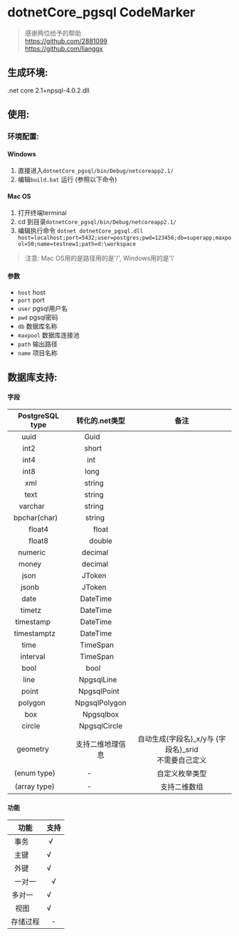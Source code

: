 # dotnetCore_pgsql CodeMarker
>感谢两位给予的帮助</br>
>https://github.com/2881099</br>
>https://github.com/lianggx
## 生成环境:
.net core 2.1+npsql-4.0.2.dll
## 使用: 
### 环境配置: 
#### Windows
1. 直接进入`dotnetCore_pgsql/bin/Debug/netcoreapp2.1/`
2. 编辑`build.bat` 运行 (参照以下命令)
#### Mac OS
1. 打开终端terminal
2. cd 到目录`dotnetCore_pgsql/bin/Debug/netcoreapp2.1/`
3. 编辑执行命令
`dotnet dotnetCore_pgsql.dll host=localhost;port=5432;user=postgres;pwd=123456;db=superapp;maxpool=50;name=testnew1;path=d:\workspace`

> 注意: Mac OS用的是路径用的是'/', Windows用的是'\\'

#### 参数
- `host` host
- `port` port
- `user` pgsql用户名
- `pwd` pgsql密码
- `db` 数据库名称
- `maxpool` 数据库连接池
- `path` 输出路径
- `name` 项目名称

## 数据库支持: 
#### 字段
| PostgreSQL type | 转化的.net类型 | 备注          |
| :-------------: | :-----------: | :-----------: |     
| uuid            | Guid          |               | 
| int2            | short         |               | 
| int4            | int           |               | 
| int8            | long          |               | 
| xml             | string        |               | 
| text            | string        |               | 
| varchar         | string        |               | 
| bpchar(char)    | string        |               | 
| float4          | float         |               | 
| float8          | double        |               | 
| numeric         | decimal       |               | 
| money           | decimal       |               | 
| json            | JToken        |               | 
| jsonb           | JToken        |               | 
| date            | DateTime      |               | 
| timetz          | DateTime      |               | 
| timestamp       | DateTime      |               | 
| timestamptz     | DateTime      |               | 
| time            | TimeSpan      |               | 
| interval        | TimeSpan      |               | 
| bool            | bool          |               | 
| line            | NpgsqlLine    |               | 
| point           | NpgsqlPoint   |               | 
| polygon         | NpgsqlPolygon |               | 
| box             | Npgsqlbox     |               | 
| circle          | NpgsqlCircle  |               | 
| geometry        | 支持二维地理信息 |  自动生成{字段名}\_x/y与 {字段名}\_srid<br />不需要自己定义 | 
| (enum type)     | -             | 自定义枚举类型 | 
| (array type)    | -             | 支持二维数组 | 
#### 功能
| 功能     | 支持    |
| :-----: | :-----: | 
| 事务     | √      |
| 主键     | √      |
| 外键     | √      |
| 一对一   | √      |
| 多对一   | √      |
| 视图     | √      |
| 存储过程  | -       |
